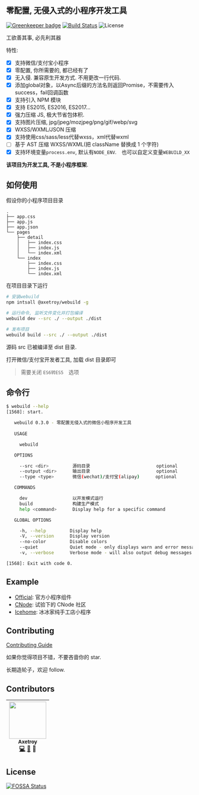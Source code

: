 ## 零配置, 无侵入式的小程序开发工具

[![Greenkeeper badge](https://badges.greenkeeper.io/axetroy/webuild.svg)](https://greenkeeper.io/)
[![Build Status](https://travis-ci.org/axetroy/webuild.svg?branch=master)](https://travis-ci.org/axetroy/webuild)
![License](https://img.shields.io/badge/license-Apache-green.svg)

工欲善其事, 必先利其器

特性:

* [x] 支持微信/支付宝小程序
* [x] 零配置, 你所需要的, 都已经有了
* [x] 无入侵. 兼容原生开发方式. 不用更改一行代码.
* [x] 添加global对象，以Async后缀的方法名则返回Promise，不需要传入success，fail回调函数
* [x] 支持引入 NPM 模块
* [x] 支持 ES2015, ES2016, ES2017...
* [x] 强力压缩 JS, 极大节省包体积.
* [x] 支持图片压缩, jpg/jpeg/mozjpeg/png/gif/webp/svg
* [x] WXSS/WXML/JSON 压缩
* [x] 支持使用css/sass/less代替wxss，xml代替wxml
* [ ] 基于 AST 压缩 WXSS/WXML(把 className 替换成 1 个字符)
* [x] 支持环境变量``process.env``, 默认有``NODE_ENV``.　也可以自定义变量``WEBUILD_XX``

**该项目为开发工具, 不是小程序框架**.

## 如何使用

假设你的小程序项目目录

```
.
├── app.css
├── app.js
├── app.json
└── pages
    ├── detail
    │   ├── index.css
    │   ├── index.js
    │   └── index.xml
    └── index
        ├── index.css
        ├── index.js
        └── index.xml
```

在项目目录下运行

```bash
# 安装webuild
npm intsall @axetroy/webuild -g

# 运行命令, 监听文件变化并打包编译
webuild dev --src ./ --output ./dist

# 发布项目
webuild build --src ./ --output ./dist
```

源码 src 已被编译至 dist 目录.

打开微信/支付宝开发者工具, 加载 dist 目录即可

> 需要关闭 ``ES6转ES5``　选项

## 命令行

```bash
$ webuild --help
[1568]: start.

   webuild 0.3.0 - 零配置无侵入式的微信小程序开发工具
     
   USAGE

     webuild 

   OPTIONS

     --src <dir>         源码目录                         optional      default: "src"   
     --output <dir>      输出目录                         optional      default: "dist"  
     --type <type>       微信(wechat)/支付宝(alipay)      optional      default: "wechat"

   COMMANDS

     dev                 以开发模式运行                     
     build               构建生产模式                       
     help <command>      Display help for a specific command

   GLOBAL OPTIONS

     -h, --help         Display help                                      
     -V, --version      Display version                                   
     --no-color         Disable colors                                    
     --quiet            Quiet mode - only displays warn and error messages
     -v, --verbose      Verbose mode - will also output debug messages    

[1568]: Exit with code 0.
```

## Example

* [Official](https://github.com/axetroy/webuild/tree/master/examples/official): 官方小程序组件
* [CNode](https://github.com/axetroy/webuild/tree/master/examples/cnode): 试验下的 CNode 社区
* [Icehome](https://github.com/axetroy/webuild/tree/master/examples/icehome): 冰冰家纯手工店小程序

## Contributing

[Contributing Guide](https://github.com/axetroy/webuild/blob/master/CONTRIBUTING.md)

如果你觉得项目不错，不要吝啬你的 star.

长期造轮子，欢迎 follow.

## Contributors

<!-- ALL-CONTRIBUTORS-LIST:START - Do not remove or modify this section -->

| [<img src="https://avatars1.githubusercontent.com/u/9758711?v=3" width="100px;"/><br /><sub>Axetroy</sub>](http://axetroy.github.io)<br />[💻](https://github.com/axetroy/webuild/commits?author=axetroy) [🐛](https://github.com/axetroy/webuild/issues?q=author%3Aaxetroy) 🎨 |
| :-----------------------------------------------------------------------------------------------------------------------------------------------------------------------------------------------------------------------------------------------------------------------------: |


<!-- ALL-CONTRIBUTORS-LIST:END -->

## License

[![FOSSA Status](https://app.fossa.io/api/projects/git%2Bgithub.com%2Faxetroy%2Fwebuild.svg?type=large)](https://app.fossa.io/projects/git%2Bgithub.com%2Faxetroy%2Fwebuild?ref=badge_large)
